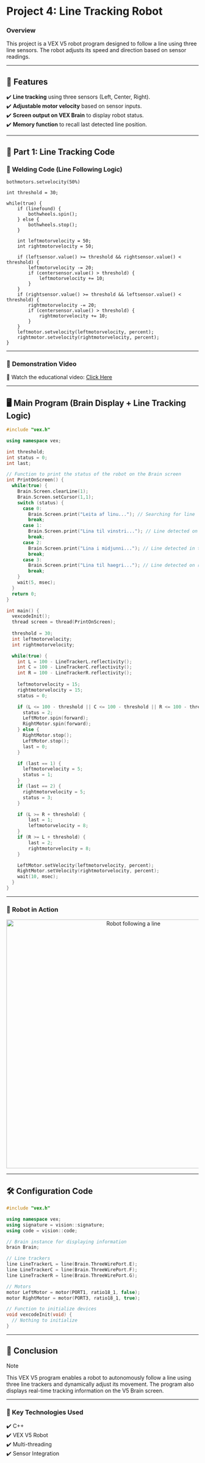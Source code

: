 # **Project 4: Line Tracking Robot**  

### **Overview**  
This project is a VEX V5 robot program designed to follow a line using three line sensors. The robot adjusts its speed and direction based on sensor readings.  

---

## **📌 Features**  
✔️ **Line tracking** using three sensors (Left, Center, Right).  
✔️ **Adjustable motor velocity** based on sensor inputs.  
✔️ **Screen output on VEX Brain** to display robot status.  
✔️ **Memory function** to recall last detected line position.  

---

## **📜 Part 1: Line Tracking Code**  

### 🔧 **Welding Code (Line Following Logic)**  
```
bothmotors.setvelocity(50%)

int threshold = 30;

while(true) {
    if (linefound) {
        bothwheels.spin();
    } else {
        bothwheels.stop();
    }

    int leftmotorvelocity = 50;
    int rightmotorvelocity = 50;

    if (leftsensor.value() >= threshold && rightsensor.value() < threshold) {
        leftmotorvelocity -= 20;
        if (centersensor.value() > threshold) {
            leftmotorvelocity += 10;
        }
    }
    if (rightsensor.value() >= threshold && leftsensor.value() < threshold) {
        rightmotorvelocity -= 20;
        if (centersensor.value() > threshold) {
            rightmotorvelocity += 10;
        }
    }
    leftmotor.setvelocity(leftmotorvelocity, percent);
    rightmotor.setvelocity(rightmotorvelocity, percent);
}
```

---

### 🎥 **Demonstration Video**  
📌 Watch the educational video: [Click Here](https://youtu.be/dP-LQtYy-pw)  

---

## **🖥️ Main Program (Brain Display + Line Tracking Logic)**  
```cpp
#include "vex.h"

using namespace vex;

int threshold;
int status = 0;
int last;

// Function to print the status of the robot on the Brain screen
int PrintOnScreen() {
  while(true) {
    Brain.Screen.clearLine(1);
    Brain.Screen.setCursor(1,1);
    switch (status) {
      case 0:
        Brain.Screen.print("Leita af linu..."); // Searching for line
        break;
      case 1:
        Brain.Screen.print("Lina til vinstri..."); // Line detected on left
        break;
      case 2:
        Brain.Screen.print("Lina i midjunni..."); // Line detected in the middle
        break;
      case 3:
        Brain.Screen.print("Lina til haegri..."); // Line detected on right
        break;
    }
    wait(5, msec);
  }
  return 0;
}

int main() {
  vexcodeInit();
  thread screen = thread(PrintOnScreen);
  
  threshold = 30;
  int leftmotorvelocity;
  int rightmotorvelocity;

  while(true) {
    int L = 100 - LineTrackerL.reflectivity();
    int C = 100 - LineTrackerC.reflectivity();
    int R = 100 - LineTrackerR.reflectivity();
    
    leftmotorvelocity = 15;
    rightmotorvelocity = 15;
    status = 0;

    if (L <= 100 - threshold || C <= 100 - threshold || R <= 100 - threshold) { 
      status = 2;
      LeftMotor.spin(forward);
      RightMotor.spin(forward);
    } else { 
      RightMotor.stop();
      LeftMotor.stop();
      last = 0;
    } 

    if (last == 1) { 
      leftmotorvelocity = 5;
      status = 1;
    } 
    if (last == 2) { 
      rightmotorvelocity = 5;
      status = 3; 
    }

    if (L >= R + threshold) {
        last = 1;
        leftmotorvelocity = 8;
    }
    if (R >= L + threshold) {
        last = 2;
        rightmotorvelocity = 8;
    }

    LeftMotor.setVelocity(leftmotorvelocity, percent);
    RightMotor.setVelocity(rightmotorvelocity, percent);
    wait(10, msec);
  }
}
```

---

### 📸 **Robot in Action**  
<p align="center">
    <img src="https://github.com/user-attachments/assets/1161e463-60ba-4be4-8c65-06a43e7e6b09" alt="Robot following a line" width="650">
</p>

---

## **🛠️ Configuration Code**  
```cpp
#include "vex.h"

using namespace vex;
using signature = vision::signature;
using code = vision::code;

// Brain instance for displaying information
brain Brain;

// Line trackers
line LineTrackerL = line(Brain.ThreeWirePort.E);
line LineTrackerC = line(Brain.ThreeWirePort.F);
line LineTrackerR = line(Brain.ThreeWirePort.G);

// Motors
motor LeftMotor = motor(PORT1, ratio18_1, false);
motor RightMotor = motor(PORT3, ratio18_1, true);

// Function to initialize devices
void vexcodeInit(void) {
  // Nothing to initialize
}
```

---

## **📢 Conclusion**  
> [!NOTE]
> This VEX V5 program enables a robot to autonomously follow a line using three line trackers and dynamically adjust its movement. The program also displays real-time tracking information on the V5 Brain screen.  

---

### **📌 Key Technologies Used**
✔️ C++  
✔️ VEX V5 Robot  
✔️ Multi-threading  
✔️ Sensor Integration  
